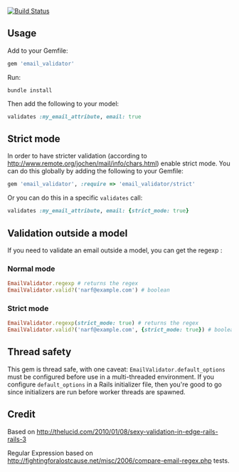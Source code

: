 [![Build Status](https://secure.travis-ci.org/balexand/email_validator.png)](http://travis-ci.org/balexand/email_validator)

## Usage

Add to your Gemfile:

```ruby
gem 'email_validator'
```

Run:

```
bundle install
```

Then add the following to your model:

```ruby
validates :my_email_attribute, email: true
```

## Strict mode

In order to have stricter validation (according to http://www.remote.org/jochen/mail/info/chars.html) enable strict mode. You can do this globally by adding the following to your Gemfile:

```ruby
gem 'email_validator', :require => 'email_validator/strict'
```

Or you can do this in a specific `validates` call:

```ruby
validates :my_email_attribute, email: {strict_mode: true}
```

## Validation outside a model

If you need to validate an email outside a model, you can get the regexp :

### Normal mode

```ruby
EmailValidator.regexp # returns the regex
EmailValidator.valid?('narf@example.com') # boolean
```

### Strict mode

```ruby
EmailValidator.regexp(strict_mode: true) # returns the regex
EmailValidator.valid?('narf@example.com', {strict_mode: true}) # boolean
```

## Thread safety

This gem is thread safe, with one caveat: `EmailValidator.default_options` must be configured before use in a multi-threaded environment. If you configure `default_options` in a Rails initializer file, then you're good to go since initializers are run before worker threads are spawned.

## Credit

Based on http://thelucid.com/2010/01/08/sexy-validation-in-edge-rails-rails-3

Regular Expression based on http://fightingforalostcause.net/misc/2006/compare-email-regex.php tests.

